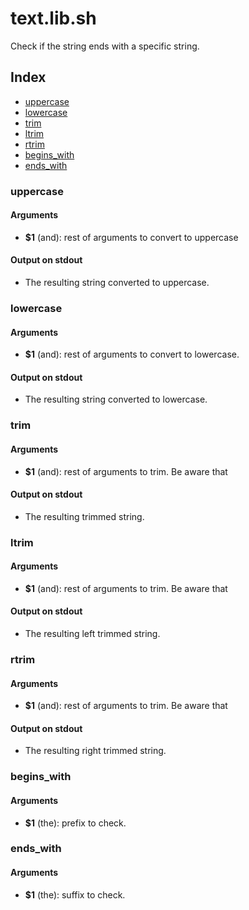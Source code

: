 # text.lib.sh

Check if the string ends with a specific string.

## Index

* [uppercase](#uppercase)
* [lowercase](#lowercase)
* [trim](#trim)
* [ltrim](#ltrim)
* [rtrim](#rtrim)
* [begins_with](#beginswith)
* [ends_with](#endswith)

### uppercase

#### Arguments

* **$1** (and): rest of arguments to convert to uppercase

#### Output on stdout

* The resulting string converted to uppercase.

### lowercase

#### Arguments

* **$1** (and): rest of arguments to convert to lowercase.

#### Output on stdout

* The resulting string converted to lowercase.

### trim

#### Arguments

* **$1** (and): rest of arguments to trim. Be aware that

#### Output on stdout

* The resulting trimmed string.

### ltrim

#### Arguments

* **$1** (and): rest of arguments to trim. Be aware that

#### Output on stdout

* The resulting left trimmed string.

### rtrim

#### Arguments

* **$1** (and): rest of arguments to trim. Be aware that

#### Output on stdout

* The resulting right trimmed string.

### begins_with

#### Arguments

* **$1** (the): prefix to check.

### ends_with

#### Arguments

* **$1** (the): suffix to check.

